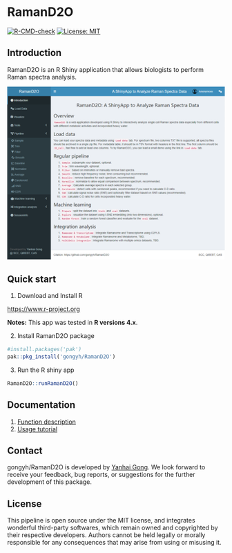 # RamanD2O

<!-- badges: start -->
[![R-CMD-check](https://github.com/gongyh/RamanD2O/actions/workflows/check-full.yaml/badge.svg)](https://github.com/gongyh/RamanD2O/actions/workflows/check-full.yaml)
[![License: MIT](https://img.shields.io/badge/License-MIT-yellow.svg)](https://opensource.org/licenses/MIT)
<!-- badges: end -->

## Introduction

RamanD2O is an R Shiny application that allows biologists to perform Raman spectra analysis.

![User interface of RamanD2O](RamanD2O.png)

## Quick start

1. Download and Install R

https://www.r-project.org

**Notes:** This app was tested in **R versions 4.x**.

2. Install RamanD2O package
```r
#install.packages('pak')
pak::pkg_install('gongyh/RamanD2O')
```

3. Run the R shiny app
```r
RamanD2O::runRamanD2O()
```

## Documentation

1. [Function description](inst/docs/functions.md)
2. [Usage tutorial](inst/docs/usage.md)

## Contact

gongyh/RamanD2O is developed by [Yanhai Gong](mailto:gongyh@qibebt.ac.cn). We look forward to receive your feedback, bug reports, or suggestions for the further development of this package.

## License

This pipeline is open source under the MIT license, and integrates wonderful third-party softwares, which remain owned and copyrighted by their respective developers. Authors cannot be held legally or morally responsible for any consequences that may arise from using or misusing it.

